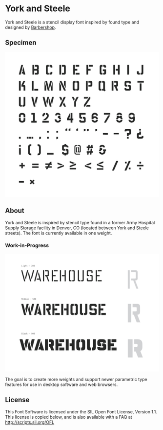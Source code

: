 # York and Steele

York and Steele is a stencil display font inspired by found type and designed by [Barbershop](https://barbershop.io).

## Specimen
![specimen](/documentation/YorkAndSteele-Specimen.png)

## About

York and Steele is inspired by stencil type found in a former Army Hospital Supply Storage facility in Denver, CO (located between York and Steele streets). The font is currently available in one weight.

### Work-in-Progress

![future weights](/documentation/YorkAndSteele-Weights.png)

The goal is to create more weights and support newer parametric type features for use in desktop software and web browsers. 

## License

This Font Software is licensed under the SIL Open Font License, Version 1.1.
This license is copied below, and is also available with a FAQ at
http://scripts.sil.org/OFL